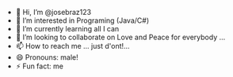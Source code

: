 - 👋 Hi, I’m @josebraz123
- 👀 I’m interested in Programing (Java/C#)
- 🌱 I’m currently learning all I can
- 💞️ I’m looking to collaborate on Love and Peace for everybody ...
- 📫 How to reach me ... just d'ont!...
- 😄 Pronouns: male!
- ⚡ Fun fact: me

<!---
josebraz123/josebraz123 is a ✨ special ✨ repository because its `README.md` (this file) appears on your GitHub profile.
You can click the Preview link to take a look at your changes.
--->
